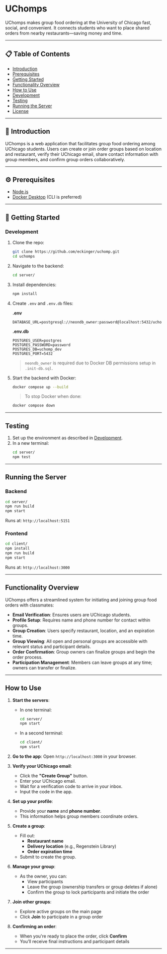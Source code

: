 # UChomps

UChomps makes group food ordering at the University of Chicago fast, social, and convenient. It connects students who want to place shared orders from nearby restaurants—saving money and time.

---

## 📋 Table of Contents

- [Introduction](#introduction)
- [Prerequisites](#prerequisites)
- [Getting Started](#getting-started)
- [Functionality Overview](#functionality-overview)
- [How to Use](#how-to-use)
- [Development](#development)
- [Testing](#testing)
- [Running the Server](#running-the-server)
- [License](#license)

---

## 📖 Introduction

UChomps is a web application that facilitates group food ordering among UChicago students. Users can create or join order groups based on location and restaurant, verify their UChicago email, share contact information with group members, and confirm group orders collaboratively.

---

## ⚙️ Prerequisites

- [Node.js](https://nodejs.org/)
- [Docker Desktop](https://docs.docker.com/desktop/) (CLI is preferred)

---

## 🚀 Getting Started

### Development

1. Clone the repo:
   ```bash
   git clone https://github.com/eckinger/uchomp.git
   cd uchomps
   ```

2. Navigate to the backend:
   ```bash
   cd server/
   ```

3. Install dependencies:
   ```bash
   npm install
   ```

4. Create `.env` and `.env.db` files:

   **.env**
   ```env
   DATABASE_URL=postgresql://neondb_owner:password@localhost:5432/uchomp_dev
   ```

   **.env.db**
   ```env
   POSTGRES_USER=postgres
   POSTGRES_PASSWORD=password
   POSTGRES_DB=uchomp_dev
   POSTGRES_PORT=5432
   ```

   > `neondb_owner` is required due to Docker DB permissions setup in `.init-db.sql`.

5. Start the backend with Docker:
   ```bash
   docker compose up --build
   ```

   > To stop Docker when done:
   ```bash
   docker compose down
   ```

---

## Testing

1. Set up the environment as described in [Development](#development).
2. In a new terminal:
   ```bash
   cd server/
   npm test
   ```

---

## Running the Server

### Backend
```bash
cd server/
npm run build
npm start
```
Runs at: `http://localhost:5151`

### Frontend
```bash
cd client/
npm install
npm run build
npm start
```
Runs at: `http://localhost:3000`

---

## Functionality Overview

UChomps offers a streamlined system for initiating and joining group food orders with classmates:

- **Email Verification**: Ensures users are UChicago students.
- **Profile Setup**: Requires name and phone number for contact within groups.
- **Group Creation**: Users specify restaurant, location, and an expiration time.
- **Group Viewing**: All open and personal groups are accessible with relevant status and participant details.
- **Order Confirmation**: Group owners can finalize groups and begin the order process.
- **Participation Management**: Members can leave groups at any time; owners can transfer or finalize.

---

## How to Use

1. **Start the servers**:
   - In one terminal:
     ```bash
     cd server/
     npm start
     ```
   - In a second terminal:
     ```bash
     cd client/
     npm start
     ```

2. **Go to the app**: Open `http://localhost:3000` in your browser.

3. **Verify your UChicago email**:
   - Click the **"Create Group"** button.
   - Enter your UChicago email.
   - Wait for a verification code to arrive in your inbox.
   - Input the code in the app.

4. **Set up your profile**:
   - Provide your **name** and **phone number**.
   - This information helps group members coordinate orders.

5. **Create a group**:
   - Fill out:
     - **Restaurant name**
     - **Delivery location** (e.g., Regenstein Library)
     - **Order expiration time**
   - Submit to create the group.

6. **Manage your group**:
   - As the owner, you can:
     - View participants
     - Leave the group (ownership transfers or group deletes if alone)
     - Confirm the group to lock participants and initiate the order

7. **Join other groups**:
   - Explore active groups on the main page
   - Click **Join** to participate in a group order

8. **Confirming an order**:
   - When you're ready to place the order, click **Confirm**
   - You’ll receive final instructions and participant details

---

